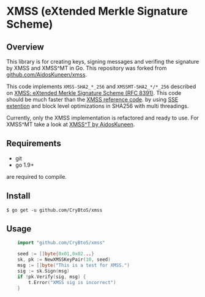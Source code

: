 XMSS (eXtended Merkle Signature Scheme)
=====

## Overview

This library is for creating keys, signing messages and verifing the signature by XMSS and XMSS^MT in Go.
This repository was forked from [github.com/AidosKuneen/xmss](https://github.com/AidosKuneen/xmss).

This code implements `XMSS-SHA2_*_256` and `XMSSMT-SHA2_*/*_256`
 described on  [XMSS: eXtended Merkle Signature Scheme (RFC 8391)](https://datatracker.ietf.org/doc/rfc8391/).
 This code should be much faster than the [XMSS reference code](https://github.com/joostrijneveld/xmss-reference).
 by using [SSE extention](https://github.com/minio/sha256-simd) and block level optimizations in SHA256 with multi threadings.


Currently, only the XMSS implementation is refactored and ready to use.
For XMSS^MT take a look at [XMSS^T by AidosKuneen](https://github.com/AidosKuneen/xmss).

## Requirements

* git
* go 1.9+

are required to compile.


## Install
    $ go get -u github.com/CryBtoS/xmss


## Usage

```go
	import "github.com/CryBtoS/xmss"

	seed := []byte{0x01,0x02...}
	sk, pk := NewXMSSKeyPair(10, seed)
    msg := []byte("This is a test for XMSS.")
	sig := sk.Sign(msg)
	if !pk.Verify(sig, msg) {
        t.Error("XMSS sig is incorrect")
    }
```